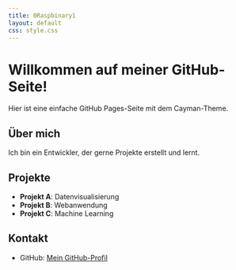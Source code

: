 ```yaml
---
title: 0Raspbinary1
layout: default
css: style.css
---
```


# Willkommen auf meiner GitHub-Seite!

Hier ist eine einfache GitHub Pages-Seite mit dem Cayman-Theme.

## Über mich
Ich bin ein Entwickler, der gerne Projekte erstellt und lernt.

## Projekte
- **Projekt A**: Datenvisualisierung
- **Projekt B**: Webanwendung
- **Projekt C**: Machine Learning

## Kontakt
- GitHub: [Mein GitHub-Profil](https://github.com/0Raspbinary1)
